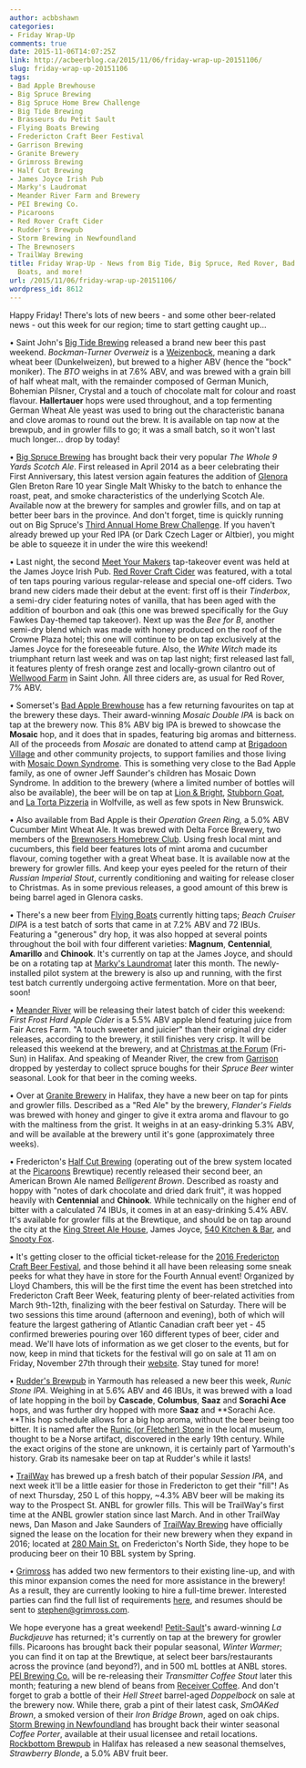 ```yaml
---
author: acbbshawn
categories:
- Friday Wrap-Up
comments: true
date: 2015-11-06T14:07:25Z
link: http://acbeerblog.ca/2015/11/06/friday-wrap-up-20151106/
slug: friday-wrap-up-20151106
tags:
- Bad Apple Brewhouse
- Big Spruce Brewing
- Big Spruce Home Brew Challenge
- Big Tide Brewing
- Brasseurs du Petit Sault
- Flying Boats Brewing
- Fredericton Craft Beer Festival
- Garrison Brewing
- Granite Brewery
- Grimross Brewing
- Half Cut Brewing
- James Joyce Irish Pub
- Marky's Laudromat
- Meander River Farm and Brewery
- PEI Brewing Co.
- Picaroons
- Red Rover Craft Cider
- Rudder's Brewpub
- Storm Brewing in Newfoundland
- The Brewnosers
- TrailWay Brewing
title: Friday Wrap-Up - News from Big Tide, Big Spruce, Red Rover, Bad Apple, Flying
  Boats, and more!
url: /2015/11/06/friday-wrap-up-20151106/
wordpress_id: 8612
---
```


Happy Friday! There's lots of new beers - and some other beer-related news - out this week for our region; time to start getting caught up...

• Saint John's [Big Tide Brewing](https://www.facebook.com/Big-Tide-Brewing-Co-301456876447/) released a brand new beer this past weekend. _Bockman-Turner Overweiz_ is a [Weizenbock](http://www.bjcp.org/2008styles/style15.php#1c), meaning a dark wheat beer (Dunkelweizen), but brewed to a higher ABV (hence the "bock" moniker). The _BTO_ weighs in at 7.6% ABV, and was brewed with a grain bill of half wheat malt, with the remainder composed of German Munich, Bohemian Pilsner, Crystal and a touch of chocolate malt for colour and roast flavour. **Hallertauer** hops were used throughout, and a top fermenting German Wheat Ale yeast was used to bring out the characteristic banana and clove aromas to round out the brew. It is available on tap now at the brewpub, and in growler fills to go; it was a small batch, so it won't last much longer... drop by today!

• [Big Spruce Brewing](http://www.bigspruce.ca/) has brought back their very popular _The Whole 9 Yards Scotch Ale_. First released in April 2014 as a beer celebrating their First Anniversary, this latest version again features the addition of [Glenora](http://www.glenoradistillery.com/) Glen Breton Rare 10 year Single Malt Whisky to the batch to enhance the roast, peat, and smoke characteristics of the underlying Scotch Ale. Available now at the brewery for samples and growler fills, and on tap at better beer bars in the province. And don't forget, time is quickly running out on Big Spruce's [Third Annual Home Brew Challenge](https://www.facebook.com/events/815036745283070/). If you haven't already brewed up your Red IPA (or Dark Czech Lager or Altbier), you might be able to squeeze it in under the wire this weekend!

• Last night, the second [Meet Your Makers](https://www.facebook.com/events/522947027871023/) tap-takeover event was held at the James Joyce Irish Pub. [Red Rover Craft Cider](http://www.redroverbrew.com/) was featured, with a total of ten taps pouring various regular-release and special one-off ciders. Two brand new ciders made their debut at the event: first off is their _Tinderbox_, a semi-dry cider featuring notes of vanilla, that has been aged with the addition of bourbon and oak (this one was brewed specifically for the Guy Fawkes Day-themed tap takeover). Next up was the _Bee for B_, another semi-dry blend which was made with honey produced on the roof of the Crowne Plaza hotel; this one will continue to be on tap exclusively at the James Joyce for the foreseeable future. Also, the _White Witch_ made its triumphant return last week and was on tap last night; first released last fall, it features plenty of fresh orange zest and locally-grown cilantro out of [Wellwood Farm](https://www.facebook.com/wellwoodfarm/) in Saint John. All three ciders are, as usual for Red Rover, 7% ABV.

• Somerset's [Bad Apple Brewhouse](http://badapplebrewhouse.ca/) has a few returning favourites on tap at the brewery these days. Their award-winning _Mosaic Double IPA_ is back on tap at the brewery now. This 8% ABV big IPA is brewed to showcase the **Mosaic** hop, and it does that in spades, featuring big aromas and bitterness. All of the proceeds from _Mosaic_ are donated to attend camp at [Brigadoon Village](http://www.brigadoonvillage.org/) and other community projects, to support families and those living with [Mosaic Down Syndrome](http://www.mosaicdownsyndrome.com/mds-frequently-asked-questions.html). This is something very close to the Bad Apple family, as one of owner Jeff Saunder's children has Mosaic Down Syndrome. In addition to the brewery (where a limited number of bottles will also be available), the beer will be on tap at [Lion & Bright](http://lionandbright.com/), [Stubborn Goat](http://www.stubborngoat.ca/), and [La Torta Pizzeria](http://www.tripadvisor.ca/Restaurant_Review-g154969-d8696663-Reviews-La_Torta_Woodfired_Pizzeria-Wolfville_Southwest_Nova_Scotia_Nova_Scotia.html) in Wolfville, as well as few spots in New Brunswick.

• Also available from Bad Apple is their _Operation Green Ring,_ a 5.0% ABV Cucumber Mint Wheat Ale. It was brewed with Delta Force Brewery, two members of the [Brewnosers Homebrew Club](http://www.brewnosers.org/). Using fresh local mint and cucumbers, this field beer features lots of mint aroma and cucumber flavour, coming together with a great Wheat base. It is available now at the brewery for growler fills. And keep your eyes peeled for the return of their _Russian Imperial Stout_, currently conditioning and waiting for release closer to Christmas. As in some previous releases, a good amount of this brew is being barrel aged in Glenora casks.

• There's a new beer from [Flying Boats](https://www.facebook.com/pages/Flying-Boats-Brewing/1580598582194710) currently hitting taps; _Beach Cruiser DIPA_ is a test batch of sorts that came in at 7.2% ABV and 72 IBUs. Featuring a "generous" dry hop, it was also hopped at several points throughout the boil with four different varieties: **Magnum**, **Centennial**, **Amarillo** and **Chinook**. It's currently on tap at the James Joyce, and should be on a rotating tap at [Marky's Laundromat](https://www.facebook.com/groups/2429282830/) later this month. The newly-installed pilot system at the brewery is also up and running, with the first test batch currently undergoing active fermentation. More on that beer, soon!

• [Meander River](https://www.facebook.com/MeanderRiverFarm) will be releasing their latest batch of cider this weekend: _First Frost Hard Apple Cider_ is a 5.5% ABV apple blend featuring juice from Fair Acres Farm. "A touch sweeter and juicier" than their original dry cider releases, according to the brewery, it still finishes very crisp. It will be released this weekend at the brewery, and at [Christmas at the Forum](http://www.christmasattheforum.com/) (Fri-Sun) in Halifax. And speaking of Meander River, the crew from [Garrison](http://www.garrisonbrewing.com/) dropped by yesterday to collect spruce boughs for their _Spruce Beer_ winter seasonal. Look for that beer in the coming weeks.

• Over at [Granite Brewery](http://www.granitebreweryhalifax.ca/) in Halifax, they have a new beer on tap for pints and growler fills. Described as a "Red Ale" by the brewery, _Flander's Fields_ was brewed with honey and ginger to give it extra aroma and flavour to go with the maltiness from the grist. It weighs in at an easy-drinking 5.3% ABV, and will be available at the brewery until it's gone (approximately three weeks).

• Fredericton's [Half Cut Brewing](https://www.facebook.com/HalfCutBrewing) (operating out of the brew system located at the [Picaroons](https://www.facebook.com/picaroons) Brewtique) recently released their second beer, an American Brown Ale named _Belligerent Brown_. Described as roasty and hoppy with "notes of dark chocolate and dried dark fruit", it was hopped heavily with **Centennial** and **Chinook**. While technically on the higher end of bitter with a calculated 74 IBUs, it comes in at an easy-drinking 5.4% ABV. It's available for growler fills at the Brewtique, and should be on tap around the city at the [King Street Ale House](http://thekingstreetalehouse.ca/), James Joyce, [540 Kitchen & Bar](https://www.facebook.com/540kitchenandbar), and [Snooty Fox](http://thesnooty.ca/).

• It's getting closer to the official ticket-release for the [2016 Fredericton Craft Beer Festival](https://www.facebook.com/events/516495658518745/), and those behind it all have been releasing some sneak peeks for what they have in store for the Fourth Annual event! Organized by Lloyd Chambers, this will be the first time the event has been stretched into Fredericton Craft Beer Week, featuring plenty of beer-related activities from March 9th-12th, finalizing with the beer festival on Saturday. There will be two sessions this time around (afternoon and evening), both of which will feature the largest gathering of Atlantic Canadian craft beer yet - 45 confirmed breweries pouring over 160 different types of beer, cider and mead. We'll have lots of information as we get closer to the events, but for now, keep in mind that tickets for the festival will go on sale at 11 am on Friday, November 27th through their [website](http://frederictoncraftbeerfestival.com/). Stay tuned for more!

• [Rudder's Brewpub](http://www.ruddersbrewpub.com/) in Yarmouth has released a new beer this week, _Runic Stone IPA_. Weighing in at 5.6% ABV and 46 IBUs, it was brewed with a load of late hopping in the boil by **Cascade**, **Columbus**, **Saaz** and **Sorachi Ace** hops, and was further dry hopped with more **Saaz** and **Sorachi Ace. **This hop schedule allows for a big hop aroma, without the beer being too bitter. It is named after the [Runic (or Fletcher) Stone](http://yarmouthcountymuseum.ednet.ns.ca/runic_stone.html) in the local museum, thought to be a Norse artifact, discovered in the early 19th century. While the exact origins of the stone are unknown, it is certainly part of Yarmouth's history. Grab its namesake beer on tap at Rudder's while it lasts!

• [TrailWay](https://www.facebook.com/trailwaybrewing) has brewed up a fresh batch of their popular _Session IPA_, and next week it'll be a little easier for those in Fredericton to get their "fill"! As of next Thursday, 250 L of this hoppy, ~4.3% ABV beer will be making its way to the Prospect St. ANBL for growler fills. This will be TrailWay's first time at the ANBL growler station since last March. And in other TrailWay news, Dan Mason and Jake Saunders of [TrailWay Brewing](https://www.facebook.com/trailwaybrewing) have officially signed the lease on the location for their new brewery when they expand in 2016; located at [280 Main St.](https://www.google.ca/maps/place/280+Main+St,+Fredericton,+NB+E3A+1C9/@45.9758803,-66.6503798,17z/data=!3m1!4b1!4m2!3m1!1s0x4ca4188d9d427329:0x8324ecb175cb2478) on Fredericton's North Side, they hope to be producing beer on their 10 BBL system by Spring.

• [Grimross](https://www.facebook.com/pages/Grimross-Brewing-Co/110264115801307) has added two new fermentors to their existing line-up, and with this minor expansion comes the need for more assistance in the brewery! As a result, they are currently looking to hire a full-time brewer. Interested parties can find the full list of requirements [here](https://www.facebook.com/pages/Grimross-Brewing-Co/110264115801307), and resumes should be sent to [stephen@grimross.com](mailto:stephen@grimross.com).

We hope everyone has a great weekend! [Petit-Sault](http://petitsault.com/en/)'s award-winning _La Buckdjeuve_ has returned; it's currently on tap at the brewery for growler fills. Picaroons has brought back their popular seasonal, _Winter Warmer_; you can find it on tap at the Brewtique, at select beer bars/restaurants across the province (and beyond?), and in 500 mL bottles at ANBL stores. [PEI Brewing Co.](http://peibrewingcompany.com/) will be re-releasing their _Transmitter Coffee Stout_ later this month; featuring a new blend of beans from [Receiver Coffee](https://www.facebook.com/receivercoffeeco/). And don't forget to grab a bottle of their _Hell Street_ barrel-aged _Doppelbock_ on sale at the brewery now. While there, grab a pint of their latest cask, _SmOAKed Brown_, a smoked version of their _Iron Bridge Brown_, aged on oak chips. [Storm Brewing in Newfoundland](http://www.stormbrewing.ca/) has brought back their winter seasonal _Coffee Porter_, available at their usual licensee and retail locations. [Rockbottom Brewpub](http://rockbottombrewpub.ca/) in Halifax has released a new seasonal themselves, _Strawberry Blonde_, a 5.0% ABV fruit beer.
